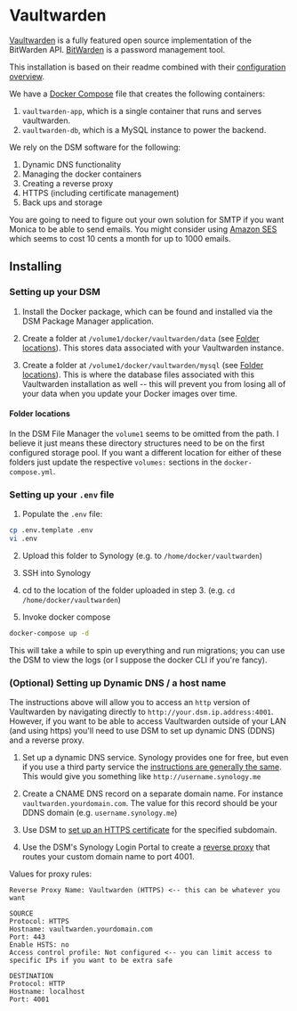 # Vaultwarden
[Vaultwarden](https://github.com/dani-garcia/vaultwarden) is a fully featured open source implementation of the BitWarden API. [BitWarden](https://bitwarden.com) is a password management tool.

This installation is based on their readme combined with their [configuration overview](https://github.com/dani-garcia/vaultwarden/wiki/Configuration-overview).

We have a [Docker Compose](./docker-compose.yml) file that creates the following containers:

1. `vaultwarden-app`, which is a single container that runs and serves vaultwarden.
2. `vaultwarden-db`, which is a MySQL instance to power the backend.

We rely on the DSM software for the following:

1. Dynamic DNS functionality
2. Managing the docker containers
3. Creating a reverse proxy
4. HTTPS (including certificate management)
5. Back ups and storage

You are going to need to figure out your own solution for SMTP if you want Monica to be able to send emails.  You might consider using [Amazon SES](https://aws.amazon.com/ses/) which seems to cost 10 cents a month for up to 1000 emails.

## Installing

### Setting up your DSM
1. Install the Docker package, which can be found and installed via the DSM Package Manager application.

2. Create a folder at `/volume1/docker/vaultwarden/data` (see [Folder locations](####folder-locations)). This stores data associated with your Vaultwarden instance.

3. Create a folder at `/volume1/docker/vaultwarden/mysql` (see [Folder locations](####folder-locations)).  This is where the database files associated with this Vaultwarden installation as well -- this will prevent you from losing all of your data when you update your Docker images over time.

#### Folder locations

In the DSM File Manager the `volume1` seems to be omitted from the path.  I believe it just means these directory structures need to be on the first configured storage pool.  If you want a different location for either of these folders just update the respective `volumes:` sections in the `docker-compose.yml`.

### Setting up your `.env` file

1. Populate the `.env` file:

```bash
cp .env.template .env
vi .env
```

2. Upload this folder to Synology (e.g. to `/home/docker/vaultwarden`)

3. SSH into Synology

4. cd to the location of the folder uploaded in step 3. (e.g. `cd /home/docker/vaultwarden`)

5. Invoke docker compose

```bash
docker-compose up -d
```

This will take a while to spin up everything and run migrations; you can use the DSM to view the logs (or I suppose the docker CLI if you're fancy).

### (Optional) Setting up Dynamic DNS / a host name
The instructions above will allow you to access an `http` version of Vaultwarden by navigating directly to `http://your.dsm.ip.address:4001`.  However, if you want to be able to access Vaultwarden outside of your LAN (and using https) you'll need to use DSM to set up dynamic DNS (DDNS) and a reverse proxy.

1. Set up a dynamic DNS service.  Synology provides one for free, but even if you use a third party service the [instructions are generally the same](https://kb.synology.com/en-us/DSM/help/DSM/AdminCenter/connection_ddns).  This would give you something like `http://username.synology.me`

3. Create a CNAME DNS record on a separate domain name.  For instance `vaultwarden.yourdomain.com`.  The value for this record should be your DDNS domain (e.g. `username.synology.me`)

4. Use DSM to [set up an HTTPS certificate](https://kb.synology.com/en-nz/DSM/help/DSM/AdminCenter/connection_certificate) for the specified subdomain.

5. Use the DSM's Synology Login Portal to create a [reverse proxy](https://kb.synology.com/en-ca/DSM/help/DSM/AdminCenter/system_login_portal_advanced) that routes your custom domain name to port 4001.

Values for proxy rules:

```
Reverse Proxy Name: Vaultwarden (HTTPS) <-- this can be whatever you want

SOURCE
Protocol: HTTPS
Hostname: vaultwarden.yourdomain.com
Port: 443
Enable HSTS: no
Access control profile: Not configured <-- you can limit access to specific IPs if you want to be extra safe

DESTINATION
Protocol: HTTP
Hostname: localhost
Port: 4001
```
